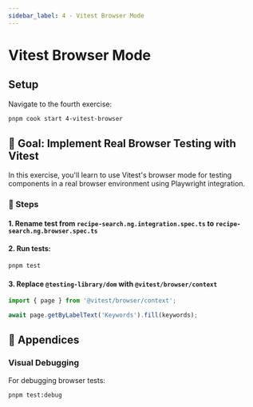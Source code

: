 ```yaml
---
sidebar_label: 4 - Vitest Browser Mode
---
```


# Vitest Browser Mode

## Setup

Navigate to the fourth exercise:

```sh
pnpm cook start 4-vitest-browser
```

## 🎯 Goal: Implement Real Browser Testing with Vitest

In this exercise, you'll learn to use Vitest's browser mode for testing components in a real browser environment using Playwright integration.

### 📝 Steps

#### 1. Rename test from `recipe-search.ng.integration.spec.ts` to `recipe-search.ng.browser.spec.ts`

#### 2. Run tests:

```sh
pnpm test
```

#### 3. Replace `@testing-library/dom` with `@vitest/browser/context`

```ts
import { page } from '@vitest/browser/context';

await page.getByLabelText('Keywords').fill(keywords);
```

## 📖 Appendices

### Visual Debugging

For debugging browser tests:

```sh
pnpm test:debug
```
